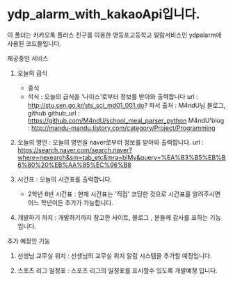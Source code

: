 # ydp_alarm_with_kakaoApi입니다.

이 폴더는 카카오톡 플러스 친구를 이용한 영등포고등학교 알람서비스인 ydpalarm에 사용된 코드들입니다.

제공중인 서비스
1. 오늘의 급식
	- 중식
	- 석식
: 오늘의 급식을 '나이스'로부터 정보를 받아와 출력합니다
url : http://stu.sen.go.kr/sts_sci_md01_001.do?
파서 출처 : M4ndU님 블로그, github
github_url : https://github.com/M4ndU/school_meal_parser_python
M4ndU'blog : http://mandu-mandu.tistory.com/category/Project/Programming

2. 오늘의 명언
: 오늘의 명언을 naver로부터 정보를 받아와 출력합니다.
url : https://search.naver.com/search.naver?where=nexearch&sm=tab_etc&mra=blMy&query=%EA%B3%B5%EB%B6%80%20%EB%AA%85%EC%96%B8

3. 시간표
: 오늘의 시간표를 출력합니다.
	- 2학년 6반 시간표 : 현재 시간표는 '직접' 코딩한 것으로 시간표를 알려주시면 어느 학년이든 추가가 가능합니다.

4. 개발하기 까지
: 개발하기까지 참고한 사이트, 블로그 , 분들께 감사를 표하는 기능입니다.

추가 예정인 기능
1. 선생님 교무실 위치
: 선생님의 교무실 위치 알림 시스템을 추가할 예정입니다.

2. 스포츠 리그 일정표
: 스포츠 리그의 일정표를 표시할수 있도록 개발예정 입니다.
